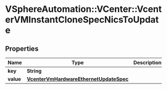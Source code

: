 # VSphereAutomation::VCenter::VcenterVMInstantCloneSpecNicsToUpdate

## Properties
Name | Type | Description | Notes
------------ | ------------- | ------------- | -------------
**key** | **String** |  | [optional] 
**value** | [**VcenterVmHardwareEthernetUpdateSpec**](VcenterVmHardwareEthernetUpdateSpec.md) |  | [optional] 


